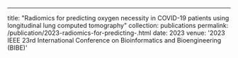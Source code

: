---
title: "Radiomics for predicting oxygen necessity in COVID-19 patients using longitudinal lung computed tomography"
collection: publications
permalink: /publication/2023-radiomics-for-predicting-.html
date: 2023
venue: '2023 IEEE 23rd International Conference on Bioinformatics and Bioengineering (BIBE)'